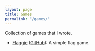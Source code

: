 ```yaml
---
layout: page
title: Games
permalink: "/games/"
---
```


Collection of games that I wrote.

- [Flaggie](flaggie) (<a href="https://github.com/Cothlory/flaggie" target="_blank">GitHub</a>): A simple flag game.
